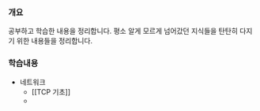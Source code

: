 ### 개요
공부하고 학습한 내용을 정리합니다.
평소 알게 모르게 넘어갔던 지식들을 탄탄히 다지기 위한 내용들을 정리합니다.

### 학습내용

* 네트워크
	* [[TCP 기초]]
	* 

 
